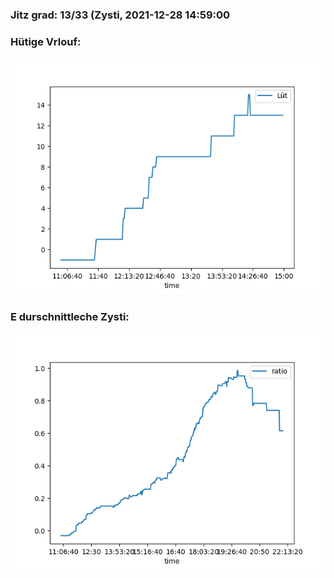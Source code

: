 ### Jitz grad: 13/33 (Zysti, 2021-12-28 14:59:00

### Hütige Vrlouf:
![Graph](Today.png)

### E durschnittleche Zysti:
![Graph](Zysti.png)
